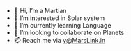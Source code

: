 - 👋 Hi, I’m a Martian
- 👀 I’m interested in Solar system
- 🌱 I’m currently learning Language
- 💞️ I’m looking to collaborate on Planets
- 📫 Reach me via v@MarsLink.in

<!---
marslinkin/marslinkin is a ✨ special ✨ repository because its `README.md` (this file) appears on your GitHub profile.
You can click the Preview link to take a look at your changes.
--->

